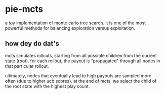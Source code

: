 # pie-mcts
a toy implementation of monte carlo tree search. it is one of the most powerful methods for balancing exploration versus exploitation.

## how dey do dat's
mcts simulates rollouts, starting from all possible children from the current state (root). for each rollout, the payout is "propagated" through all nodes in that particular rollout.

ultimately, nodes that eventually lead to high payouts are sampled more often (due to higher ucb scores). at the end of mcts, we select the child of the root state with the highest play count.